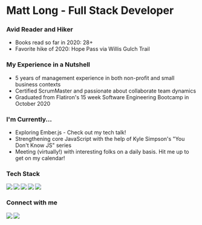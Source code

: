 # Matt Long - Full Stack Developer

### Avid Reader and Hiker
* Books read so far in 2020: 28+
* Favorite hike of 2020: Hope Pass via Willis Gulch Trail

### My Experience in a Nutshell
* 5 years of management experience in both non-profit and small business contexts
* Certified ScrumMaster and passionate about collaborate team dynamics
* Graduated from Flatiron's 15 week Software Engineering Bootcamp in October 2020

### I'm Currently...
* Exploring Ember.js - Check out my tech talk!
* Strengthening core JavaScript with the help of Kyle Simpson's "You Don't Know JS" series
* Meeting (virtually!) with interesting folks on a daily basis. Hit me up to get on my calendar!

### Tech Stack

<img align="left" atl="react" src="https://img.shields.io/badge/React-38B2AC?style=for-the-badge&logo=react&logoColor=white"/>
<img align="left" atl="material-ui" src="https://img.shields.io/badge/Material--UI-38B2AC?style=for-the-badge&logo=material-ui&logoColor=white"/>
<img align="left" atl="ruby" src="https://img.shields.io/badge/Ruby-38B2AC?style=for-the-badge&logo=ruby&logoColor=white"/>
<img align="left" atl="JS" src="https://img.shields.io/badge/JavaScript-38B2AC?style=for-the-badge&logo=javascript&logoColor=white"/>
<img align="left" atl="HTML" src="https://img.shields.io/badge/HTML5-38B2AC?style=for-the-badge&logo=html5&logoColor=white"/>

<br/>

### Connect with me

[<img align="left" atl="linkedin" src="https://img.shields.io/badge/linkedin-FF7A59.svg?&style=for-the-badge&logo=linkedin&logoColor=white"/>][LinkedIn]
[<img align="left" atl="youtube" src="https://img.shields.io/badge/YouTube-FF7A59?style=for-the-badge&logo=youtube&logoColor=white"/>][Youtube]

[LinkedIn]:https://www.linkedin.com/in/hailey-ringier/
[Youtube]:https://www.youtube.com/channel/UCv8YpacxVgL9ShVduwb3Blg?view_as=subscriber

#

<!--
**MattLong34/MattLong34** is a ✨ _special_ ✨ repository because its `README.md` (this file) appears on your GitHub profile.

Here are some ideas to get you started:

- 🔭 I’m currently working on ...
- 🌱 I’m currently learning ...
- 👯 I’m looking to collaborate on ...
- 🤔 I’m looking for help with ...
- 💬 Ask me about ...
- 📫 How to reach me: ...
- 😄 Pronouns: ...
- ⚡ Fun fact: ...
-->
